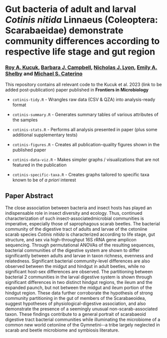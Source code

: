# Gut bacteria of adult and larval *Cotinis nitida* Linnaeus (Coleoptera: Scarabaeidae) demonstrate community differences according to respective life stage and gut region 

###  [Roy A. Kucuk](https://loop.frontiersin.org/people/2225816/overview), [Barbara J. Campbell](https://loop.frontiersin.org/people/21446/overview), [Nicholas J. Lyon](https://njlyon0.github.io/), [Emily A. Shelby](https://loop.frontiersin.org/people/2243702/overview) and [Michael S. Caterino](https://sites.google.com/site/caterinolab/people/caterino)

This repository contains all relevant code to the Kucuk et al. 2023 (link to be added post-publication) paper published in **Frontiers in Microbiology**

 - `cotinis-tidy.R` - Wrangles raw data (CSV & QZA) into analysis-ready format

 - `cotinis-summary.R` - Generates summary tables of various attributes of the samples

 - `cotinis-stats.R` - Performs all analysis presented in paper (plus some additional supplementary tests)

 - `cotinis-figures.R` - Creates all publication-quality figures shown in the published paper

 - `cotinis-data-viz.R` - Makes simpler graphs / visualizations that are not featured in the publication

 - `cotinis-specific-taxa.R` - Creates graphs tailored to specific taxa known to be of *a priori* interest

## Paper Abstract

The close association between bacteria and insect hosts has played an indispensable role in insect diversity and ecology. Thus, continued characterization of such insect-associatedmicrobial communities is imperative, especially those of saprophagous scarab beetles. The bacterial community of the digestive tract of adults and larvae of the cetoniine scarab species *Cotinis nitida* is characterized according to life stage, gut structure, and sex via high-throughput 16S rRNA gene amplicon sequencing. Through permutational ANOVAs of the resulting sequences, bacterial communities of the digestive system are shown to differ significantly between adults and larvae in taxon richness, evenness and relatedness. Significant bacterial community-level differences are also observed between the midgut and hindgut in adult beetles, while no significant host-sex differences are observed. The partitioning between bacterial 2 communities in the larval digestive system is shown through significant differences in two distinct hindgut regions, the ileum and the expanded paunch, but not between the midgut and ileum portion of the hindgut region. These data further corroborate the hypothesis of strong community partitioning in the gut of members of the Scarabaeoidea, suggest hypotheses of physiological-digestive association, and also demonstrate the presence of a seemingly unusual non-scarab-associated taxon. These findings contribute to a general portrait of scarabaeoid digestive tract bacterial communities while illuminating the microbiome of a common new world cetoniine of the Gymnetini--a tribe largely neglected in scarab and beetle microbiome and symbiosis literature. 
